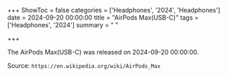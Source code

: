 +++
ShowToc = false
categories = ['Headphones', '2024', 'Headphones']
date = 2024-09-20 00:00:00
title = "AirPods Max(USB-C)"
tags = ['Headphones', '2024']
summary = " "

+++

The AirPods Max(USB-C) was released on 2024-09-20 00:00:00.

Source: `https://en.wikipedia.org/wiki/AirPods_Max`


